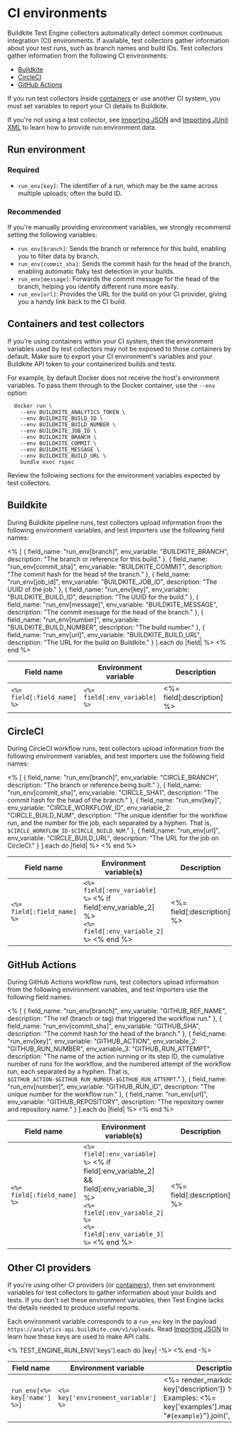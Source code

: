 # CI environments

Buildkite Test Engine collectors automatically detect common continuous integration (CI) environments.
If available, test collectors gather information about your test runs, such as branch names and build IDs.
Test collectors gather information from the following CI environments:

- [Buildkite](/docs/test-engine/test-collection/ci-environments#buildkite)
- [CircleCI](/docs/test-engine/test-collection/ci-environments#circleci)
- [GitHub Actions](/docs/test-engine/test-collection/ci-environments#github-actions)

If you run test collectors inside [containers](/docs/test-engine/test-collection/ci-environments#containers-and-test-collectors) or use another CI system, you must set variables to report your CI details to Buildkite.

If you're not using a test collector, see [Importing JSON](/docs/test-engine/test-collection/importing-json) and [Importing JUnit XML](/docs/test-engine/test-collection/importing-junit-xml) to learn how to provide run environment data.


## Run environment

### Required

- `run_env[key]`: The identifier of a run, which may be the same across multiple uploads; often the build ID.

### Recommended

If you're manually providing environment variables, we strongly recommend setting the following variables:

- `run_env[branch]`: Sends the branch or reference for this build, enabling you to filter data by branch.
- `run_env[commit_sha]`: Sends the commit hash for the head of the branch, enabling automatic flaky test detection in your builds.
- `run_env[message]`: Forwards the commit message for the head of the branch, helping you identify different runs more easily.
- `run_env[url]`: Provides the URL for the build on your CI provider, giving you a handy link back to the CI build.

## Containers and test collectors

If you're using containers within your CI system, then the environment variables used by test collectors may not be exposed to those containers by default.
Make sure to export your CI environment's variables and your Buildkite API token to your containerized builds and tests.

For example, by default Docker does not receive the host's environment variables.
To pass them through to the Docker container, use the `--env` option:

```
  docker run \
    --env BUILDKITE_ANALYTICS_TOKEN \
    --env BUILDKITE_BUILD_ID \
    --env BUILDKITE_BUILD_NUMBER \
    --env BUILDKITE_JOB_ID \
    --env BUILDKITE_BRANCH \
    --env BUILDKITE_COMMIT \
    --env BUILDKITE_MESSAGE \
    --env BUILDKITE_BUILD_URL \
    bundle exec rspec
```

Review the following sections for the environment variables expected by test collectors.

## Buildkite

During Buildkite pipeline runs, test collectors upload information from the following environment variables, and test importers use the following field names:

<table class="responsive-table">
  <thead>
    <tr>
      <th style="width:25%">Field name</th>
      <th style="width:30%">Environment variable</th>
      <th>Description</th>
    </tr>
  </thead>
  <tbody>
    <% [
      {
        field_name: "run_env[branch]",
        env_variable: "BUILDKITE_BRANCH",
        description: "The branch or reference for this build."
      },
      {
        field_name: "run_env[commit_sha]",
        env_variable: "BUILDKITE_COMMIT",
        description: "The commit hash for the head of the branch."
      },
      {
        field_name: "run_env[job_id]",
        env_variable: "BUILDKITE_JOB_ID",
        description: "The UUID of the job."
      },
      {
        field_name: "run_env[key]",
        env_variable: "BUILDKITE_BUILD_ID",
        description: "The UUID for the build."
      },
      {
        field_name: "run_env[message]",
        env_variable: "BUILDKITE_MESSAGE",
        description: "The commit message for the head of the branch."
      },
      {
        field_name: "run_env[number]",
        env_variable: "BUILDKITE_BUILD_NUMBER",
        description: "The build number."
      },
      {
        field_name: "run_env[url]",
        env_variable: "BUILDKITE_BUILD_URL",
        description: "The URL for the build on Buildkite."
      }
    ].each do |field| %>
      <tr>
        <td>
          <code><%= field[:field_name] %></code>
        </td>
        <td>
          <code><%= field[:env_variable] %></code>
        </td>
        <td>
          <%= field[:description] %>
        </td>
      </tr>
    <% end %>
  </tbody>
</table>

## CircleCI

During CircleCI workflow runs, test collectors upload information from the following environment variables, and test importers use the following field names:

<table class="responsive-table">
  <thead>
    <tr>
      <th style="width:25%">Field name</th>
      <th>Environment variable(s)</th>
      <th>Description</th>
    </tr>
  </thead>
  <tbody>
    <% [
      {
        field_name: "run_env[branch]",
        env_variable: "CIRCLE_BRANCH",
        description: "The branch or reference being built."
      },
      {
        field_name: "run_env[commit_sha]",
        env_variable: "CIRCLE_SHA1",
        description: "The commit hash for the head of the branch."
      },
      {
        field_name: "run_env[key]",
        env_variable: "CIRCLE_WORKFLOW_ID",
        env_variable_2: "CIRCLE_BUILD_NUM",
        description: "The unique identifier for the workflow run, and the number for the job, each separated by a hyphen. That is, <code>$CIRCLE_WORKFLOW_ID-$CIRCLE_BUILD_NUM</code>."
      },
      {
        field_name: "run_env[url]",
        env_variable: "CIRCLE_BUILD_URL",
        description: "The URL for the job on CircleCI."
      }
    ].each do |field| %>
      <tr>
        <td>
          <code><%= field[:field_name] %></code>
        </td>
        <td>
          <code><%= field[:env_variable] %></code>
          <% if field[:env_variable_2] %>
            <br/>
            <code><%= field[:env_variable_2] %></code>
          <% end %>
        </td>
        <td>
          <%= field[:description] %>
        </td>
      </tr>
    <% end %>
  </tbody>
</table>

## GitHub Actions

During GitHub Actions workflow runs, test collectors upload information from the following environment variables, and test importers use the following field names:

<table class="responsive-table">
  <thead>
    <tr>
      <th style="width:25%">Field name</th>
      <th>Environment variable(s)</th>
      <th>Description</th>
    </tr>
  </thead>
  <tbody>
    <% [
      {
        field_name: "run_env[branch]",
        env_variable: "GITHUB_REF_NAME",
        description: "The ref (branch or tag) that triggered the workflow run."
      },
      {
        field_name: "run_env[commit_sha]",
        env_variable: "GITHUB_SHA",
        description: "The commit hash for the head of the branch."
      },
      {
        field_name: "run_env[key]",
        env_variable: "GITHUB_ACTION",
        env_variable_2: "GITHUB_RUN_NUMBER",
        env_variable_3: "GITHUB_RUN_ATTEMPT",
        description: "The name of the action running or its step ID, the cumulative number of runs for the workflow, and the numbered attempt of the workflow run, each separated by a hyphen. That is, <code>$GITHUB_ACTION-$GITHUB_RUN_NUMBER-$GITHUB_RUN_ATTEMPT</code>."
      },
      {
        field_name: "run_env[number]",
        env_variable: "GITHUB_RUN_ID",
        description: "The unique number for the workflow run."
      },
      {
        field_name: "run_env[url]",
        env_variable: "GITHUB_REPOSITORY",
        description: "The repository owner and repository name."
      }
    ].each do |field| %>
      <tr>
        <td>
          <code><%= field[:field_name] %></code>
        </td>
        <td>
          <code><%= field[:env_variable] %></code>
          <% if field[:env_variable_2] && field[:env_variable_3] %>
            <br/>
            <code><%= field[:env_variable_2] %></code>
            <br/>
            <code><%= field[:env_variable_3] %></code>
          <% end %>
        </td>
        <td>
          <%= field[:description] %>
        </td>
      </tr>
    <% end %>
  </tbody>
</table>

## Other CI providers

If you're using other CI providers (or [containers](#containers-and-test-collectors)), then set environment variables for test collectors to gather information about your builds and tests.
If you don't set these environment variables, then Test Engine lacks the details needed to produce useful reports.

Each environment variable corresponds to a `run_env` key in the payload `https://analytics-api.buildkite.com/v1/uploads`. Read [Importing JSON](/docs/test-engine/test-collection/importing-json) to learn how these keys are used to make API calls.

<table class="responsive-table">
  <thead>
    <tr>
      <th>Field name</th>
      <th>Environment variable</th>
      <th>Description</th>
    </tr>
  </thead>
  <tbody>
    <% TEST_ENGINE_RUN_ENV['keys'].each do |key| -%>
      <tr>
        <td><code>run_env[<%= key['name'] %>]</code></td>
        <td><code><%= key['environment_variable'] %></code></td>
        <td>
          <%= render_markdown(text: key['description']) %>
          Examples:
          <%= key['examples'].map{|example| "<code>#{example}</code>"}.join(', ') %>
        </td>
      </tr>
    <% end -%>
  </tbody>
</table>
